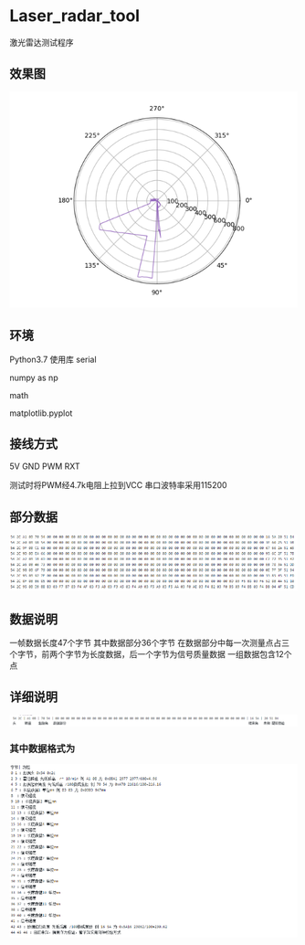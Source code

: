 # Laser_radar_tool
激光雷达测试程序

## 效果图
![image](./README_pic/Figure_1.png)

## 环境
Python3.7
使用库
serial

numpy as np

math

matplotlib.pyplot 


## 接线方式
5V
GND
PWM
RXT

测试时将PWM经4.7k电阻上拉到VCC
串口波特率采用115200

## 部分数据
![image](./README_pic/data.png)

## 数据说明
一帧数据长度47个字节
其中数据部分36个字节
在数据部分中每一次测量点占三个字节，前两个字节为长度数据，后一个字节为信号质量数据
一组数据包含12个点


## 详细说明
![image](./README_pic/allshow.png)

### 其中数据格式为
![image](./README_pic/allset.png)
